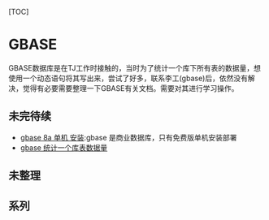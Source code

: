 [TOC]

# GBASE

​	GBASE数据库是在TJ工作时接触的，当时为了统计一个库下所有表的数据量，想使用一个动态语句将其写出来，尝试了好多，联系李工(gbase)后，依然没有解决，觉得有必要需要整理一下GBASE有关文档。需要对其进行学习操作。



## 未完待续

- [gbase 8a 单机 安装](../20180825/gbase_8a_single_install.md):gbase 是商业数据库，只有免费版单机安装部署
- [gbase 统计一个库表数据量](../20180817/)



## 未整理





## 系列

